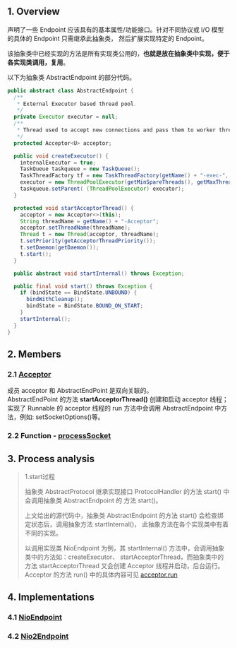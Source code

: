 ## 1. Overview
声明了一些 Endpoint 应该具有的基本属性/功能接口。针对不同协议或 I/O 模型的具体的 Endpoint 只需继承此抽象类，
然后扩展实现特定的 Endpoint。

该抽象类中已经实现的方法是所有实现类公用的，**也就是放在抽象类中实现，便于各实现类调用，复用**。

以下为抽象类 AbstractEndpoint 的部分代码。
```java
public abstract class AbstractEndpoint {
  /**
   * External Executor based thread pool.
   */
  private Executor executor = null;
  /**
   * Thread used to accept new connections and pass them to worker threads.
   */
  protected Acceptor<U> acceptor;

  public void createExecutor() {
    internalExecutor = true;
    TaskQueue taskqueue = new TaskQueue();
    TaskThreadFactory tf = new TaskThreadFactory(getName() + "-exec-", daemon, getThreadPriority());
    executor = new ThreadPoolExecutor(getMinSpareThreads(), getMaxThreads(), 60, TimeUnit.SECONDS,taskqueue, tf);
    taskqueue.setParent( (ThreadPoolExecutor) executor);
  }

  protected void startAcceptorThread() {
    acceptor = new Acceptor<>(this);
    String threadName = getName() + "-Acceptor";
    acceptor.setThreadName(threadName);
    Thread t = new Thread(acceptor, threadName);
    t.setPriority(getAcceptorThreadPriority());
    t.setDaemon(getDaemon());
    t.start();
  }

  public abstract void startInternal() throws Exception;

  public final void start() throws Exception {
    if (bindState == BindState.UNBOUND) {
      bindWithCleanup();
      bindState = BindState.BOUND_ON_START;
    }
    startInternal();
  }
}
```
## 2. Members
### 2.1 [Acceptor](./common/acceptor.md)
成员 acceptor 和 AbstractEndPoint 是双向关联的。   
AbstractEndPoint 的方法 **startAcceptorThread()** 创建和启动 acceptor 线程；   
实现了 Runnable 的 acceptor 线程的 run 方法中会调用 AbstractEndpoint 中方法，例如: setSocketOptions()等。

### 2.2 Function - [processSocket](./common/func_processSocket.md)

## 3. Process analysis
> 1.start过程
> 
> 抽象类 AbstractProtocol 继承实现接口 ProtocolHandler 的方法 start() 中会调用抽象类 AbstractEndpoint 的
> 方法 start()。
> 
> 上文给出的源代码中，抽象类 AbstractEndpoint 的方法 start() 会检查绑定状态后，调用抽象方法 startInternal()，
> 此抽象方法在各个实现类中有着不同的实现。
> 
> 以调用实现类 NioEndpoint 为例，其 startInternal() 方法中，会调用抽象类中的方法如：createExecutor、
> startAcceptorThread，而抽象类中的方法 startAcceptorThread 又会创建 Acceptor 线程并启动，后台运行。Acceptor
> 的方法 run() 中的具体内容可见 [acceptor.run](./common/acceptor.md)

## 4. Implementations
### 4.1 [NioEndpoint](./nio/nio_endpoint.md)

### 4.2 [Nio2Endpoint]()
